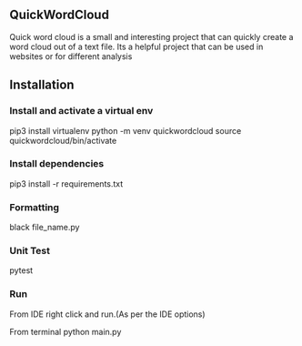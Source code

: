 ## QuickWordCloud
Quick word cloud is a small and interesting project that can quickly create a word cloud out of a text file.
Its a helpful project that can be used in websites or for different analysis  

## Installation

### Install and activate a virtual env
pip3 install virtualenv
python -m venv quickwordcloud
source quickwordcloud/bin/activate

### Install dependencies
pip3 install -r requirements.txt

### Formatting
black file_name.py

### Unit Test
pytest

### Run
From IDE right click and run.(As per the IDE options)  

From terminal python main.py
